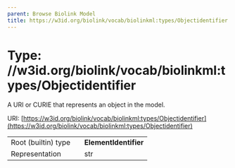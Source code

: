 ```yaml
---
parent: Browse Biolink Model
title: https://w3id.org/biolink/vocab/biolinkml:types/Objectidentifier
---
```


# Type: //w3id.org/biolink/vocab/biolinkml:types/Objectidentifier


A URI or CURIE that represents an object in the model.

URI: [https://w3id.org/biolink/vocab/biolinkml:types/Objectidentifier](https://w3id.org/biolink/vocab/biolinkml:types/Objectidentifier)

|  |  |  |
| --- | --- | --- |
| Root (builtin) type | | **ElementIdentifier** |
| Representation | | str |
